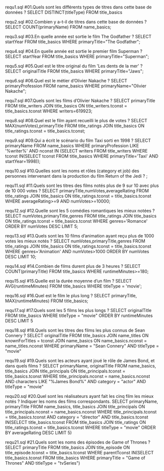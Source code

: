 requ1.sql
#01.Quels sont les différents types de titres dans cette base de données ?
SELECT DISTINCT(titleType)
FROM title_basics

requ2.sql
#02.Combien y a-t-il de titres dans cette base de données ?
SELECT COUNT(primaryName)
FROM name_basics;

requ3.sql
#03.En quelle année est sortie le film The Godfather ?
SELECT startYear
FROM title_basics
WHERE primaryTitle="The Godfather";

requ4.sql
#04.En quelle année est sortie le premier film Superman ?
SELECT startYear
FROM title_basics
WHERE primaryTitle="Superman";

requ5.sql
#05.Quel est le titre original du film 'Les dents de la mer' ?
SELECT originalTitle
FROM title_basics
WHERE primaryTitle="Jaws";

requ6.sql
#06.Quel est le métier d’Olivier Nakache ?
SELECT primaryProfession
FROM name_basics
WHERE primaryName="Olivier Nakache";

requ7.sql
#07.Quels sont les films d’Olivier Nakache ?
SELECT primaryTitle
FROM title_writers
JOIN title_basics ON title_writers.tconst = title_basics.tconst
WHERE writers=619923;

requ8.sql
#08.Quel est le film ayant recueilli le plus de votes ?
SELECT MAX(numVotes),primaryTitle
FROM title_ratings
JOIN title_basics ON title_ratings.tconst = title_basics.tconst;

requ9.sql
#09.Qui a écrit le scénario du film Taxi sorti en 1998 ?
SELECT primaryName 
FROM name_basics 
WHERE primaryProfession LIKE '%writer%' AND nconst 
IN (SELECT writers FROM title_writers WHERE tconst 
IN(SELECT tconst 
FROM title_basics 
WHERE primaryTitle='Taxi' AND startYear=1998));

requ10.sql
#10.Quelles sont les noms et rôles (category et job) des personnes intervenant dans la production du film Return of the Jedi ?
;

requ11.sql
#11.Quels sont les titres des films notés plus de 9 sur 10 avec plus de 10 000 votes ?
SELECT primaryTitle,numVotes,averageRating
FROM title_ratings
JOIN title_basics ON title_ratings.tconst = title_basics.tconst
WHERE averageRating>=9 AND numVotes>=10000;

requ12.sql
#12.Quelle sont les 5 comédies romantiques les mieux notées ?
SELECT numVotes,primaryTitle,genres
FROM title_ratings
JOIN title_basics ON title_ratings.tconst = title_basics.tconst
WHERE genres='Romance'
ORDER BY numVotes DESC 
LIMIT 5;

requ13.sql
#13.Quels sont les 10 films d’animation ayant reçu plus de 1000 votes les mieux notés ?
SELECT numVotes,primaryTitle,genres
FROM title_ratings
JOIN title_basics ON title_ratings.tconst = title_basics.tconst
WHERE genres='Animation' AND numVotes>1000
ORDER BY numVotes DESC 
LIMIT 10;

requ14.sql
#14.Combien de films durent plus de 3 heures ?
SELECT COUNT(primaryTitle)
FROM title_basics
WHERE runtimeMinutes>=180;

requ15.sql
#15.Quelle est la durée moyenne d’un film ?
SELECT AVG(runtimeMinutes) 
FROM title_basics 
WHERE titleType = 'movie';

requ16.sql
#16.Quel est le film le plus long ?
SELECT primaryTitle, MAX(runtimeMinutes) 
FROM title_basics;

requ17.sql
#17.Quels sont les 5 films les plus longs ?
SELECT originalTitle
FROM title_basics
WHERE titleType = "movie"
ORDER BY runtimeMinutes DESC
LIMIT 5

requ18.sql
#18.Quels sont les titres des films les plus connus de Sean Connery ?
SELECT originalTitle
FROM title_basics
JOIN name_titles ON knownForTitles = tconst
JOIN name_basics ON name_basics.nconst = name_titles.nconst
WHERE primaryName = "Sean Connery"
AND titleType = "movie"

requ19.sql
#19.Quels sont les acteurs ayant joué le rôle de James Bond, et dans quels films ?
SELECT primaryName, originalTitle
FROM name_basics, title_basics
JOIN title_principals ON title_principals.tconst = title_basics.tconst
WHERE title_principals.nconst = name_basics.nconst
AND characters LIKE "%James Bond%"
AND category = "actor"
AND titleType = "movie"

requ20.sql
#20.Quel sont les réalisateurs ayant fait les cinq film les mieux notés ? Indiquer les noms des films correspondants.
SELECT primaryName, primaryTitle
FROM name_basics, title_basics
JOIN title_principals ON title_principals.nconst = name_basics.nconst
WHERE title_principals.tconst = title_basics.tconst
AND category = "director"
AND title_basics.tconst IN(SELECT title_basics.tconst
FROM title_basics
JOIN title_ratings ON title_ratings.tconst = title_basics.tconst
WHERE titleType = "movie"
ORDER BY averageRating DESC
LIMIT 5)

requ21.sql
#21.Quels sont les noms des épisodes de Game of Thrones ?
SELECT primaryTitle
FROM title_basics
JOIN title_episode ON title_episode.tconst = title_basics.tconst
WHERE parentTconst IN(SELECT title_basics.tconst
FROM title_basics
WHERE primaryTitle = "Game of Thrones"
AND titleType = "tvSeries")
